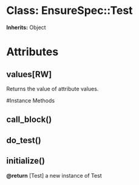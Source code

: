 # Class: EnsureSpec::Test
**Inherits:** Object
    



# Attributes
## values[RW] [](#attribute-i-values)
Returns the value of attribute values.


#Instance Methods
## call_block() [](#method-i-call_block)

## do_test() [](#method-i-do_test)

## initialize() [](#method-i-initialize)

**@return** [Test] a new instance of Test

